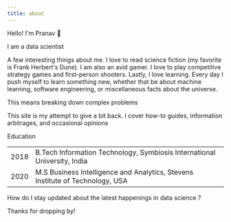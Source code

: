 ```yaml
---
title: about
---
```

Hello! I'm Pranav 👋

I am a data scientist 

A few interesting things about me. I love to read science fiction (my favorite is Frank Herbert's Dune). I am also an avid gamer. I love to play competitive strategy games and first-person shooters. Lastly, I love learning. Every day I push myself to learn something new, whether that be about machine learning, software engineering, or miscellaneous facts about the universe.

This means breaking down complex problems

This site is my attempt to give a bit back. I cover how-to guides, information arbitrages, and occasional opinions

Education

| |  |
| --- | ---       |
|2018 | B.Tech Information Technology, Symbiosis International University, India |
|2020 | M.S Business Intelligence and Analytics, Stevens Institute of Technology, USA |

How do I stay updated about the latest happenings in data science ?

Thanks for dropping by!